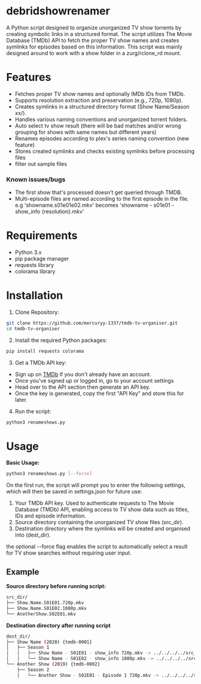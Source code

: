 # debridshowrenamer
A Python script designed to organize unorganized TV show torrents by creating symbolic links in a structured format. The script utilizes The Movie Database (TMDb) API to fetch the proper TV show names and creates symlinks for episodes based on this information.
This script was mainly designed around to work with a show folder in a zurg/rclone_rd mount.

# Features
- Fetches proper TV show names and optionally IMDb IDs from TMDb.
- Supports resolution extraction and preservation (e.g., 720p, 1080p).
- Creates symlinks in a structured directory format (Show Name/Season xx/).
- Handles various naming conventions and unorganized torrent folders.
- Auto select tv show result (there will be bad matches and/or wrong grouping for shows with same names but different years)
- Renames episodes according to plex's series naming convention (new feature)
- Stores created symlinks and checks existing symlinks before processing files
- filter out sample files

### Known issues/bugs
- The first show that's processed doesn't get queried through TMDB.
- Multi-episode files are named according to the first episode in the file. e.g 'showname.s01e01e02.mkv' becomes 'showname - s01e01 - show_info {resolution}.mkv'

# Requirements
- Python 3.x 
- pip package manager
- requests library
- colorama library

# Installation
1. Clone Repository:
``` sh
git clone https://github.com/mercuryy-1337/tmdb-tv-organiser.git
cd tmdb-tv-organiser
```
2. Install the required Python packages:
``` sh
pip install requests colorama
```
3. Get a TMDb API key:
- Sign up on [TMDb](https://www.themoviedb.org/) if you don't already have an account.
- Once you've signed up or logged in, go to your account settings
- Head over to the API section then generate an API key.
- Once the key is generated, copy the first "API Key" and store this for later.

4. Run the script:
``` sh
python3 renameshows.py
```

# Usage
**Basic Usage:**
```sh
python3 renameshows.py [--force]
```
On the first run, the script will prompt you to enter the following settings, which will then be saved in settings.json for future use:
1. Your TMDb API key. Used to authenticate requests to The Movie Database (TMDb) API, enabling access to TV show data such as titles, IDs and episode information. <br/>
2. Source directory containing the unorganized TV show files (src_dir). <br/>
3. Destination directory where the symlinks will be created and organised into (dest_dir). <br/>

the optional --force flag enables the script to automatically select a result for TV show searches without requiring user input.


## Example
**Source directory before running script:**
``` sh
src_dir/
├── Show.Name.S01E01.720p.mkv
├── Show.Name.S01E02.1080p.mkv
└── AnotherShow.S02E01.mkv
```
**Destination directory after running script**
``` sh
dest_dir/
├── Show Name (2020) {tmdb-0001}
│   ├── Season 1
│   │   ├── Show Name - S01E01 - show_info 720p.mkv -> ../../../../src_dir/Show.Name.S01E01.720p.mkv
│   │   └── Show Name - S01E02 - show_info 1080p.mkv -> ../../../../src_dir/Show.Name.S01E02.1080p.mkv
└── Another Show (2019) {tmdb-0002}
    ├── Season 2
    │   └── Another Show - S02E01 - Episode 1 720p.mkv -> ../../../../src_dir/AnotherShow.S02E01.mkv
```


